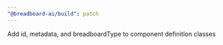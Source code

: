 ```yaml
---
"@breadboard-ai/build": patch
---
```


Add id, metadata, and breadboardType to component definition classes
